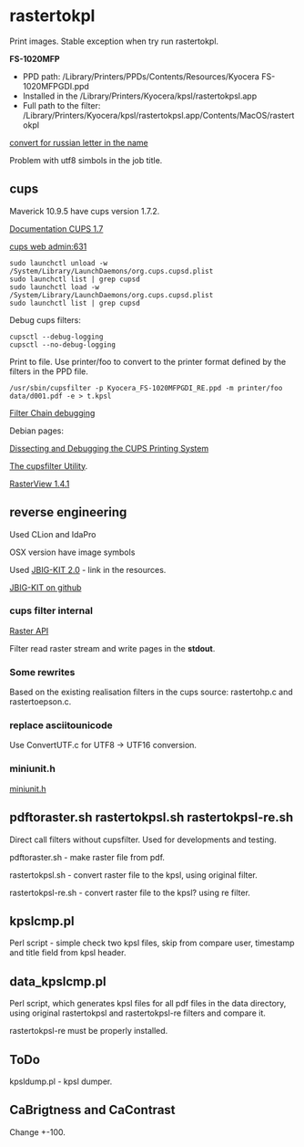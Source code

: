 # rastertokpl

Print images. Stable exception when try run rastertokpl.

**FS-1020MFP**

- PPD path: /Library/Printers/PPDs/Contents/Resources/Kyocera FS-1020MFPGDI.ppd
- Installed in the /Library/Printers/Kyocera/kpsl/rastertokpsl.app
- Full path to the filter: /Library/Printers/Kyocera/kpsl/rastertokpsl.app/Contents/MacOS/rastertokpl

[convert for russian letter in the name](http://help.ubuntu.ru/wiki/%D0%BF%D0%B5%D1%80%D0%B8%D1%84%D0%B5%D1%80%D0%B8%D0%B9%D0%BD%D1%8B%D0%B5_%D1%83%D1%81%D1%82%D1%80%D0%BE%D0%B9%D1%81%D1%82%D0%B2%D0%B0/%D0%BB%D0%B0%D0%B7%D0%B5%D1%80%D0%BD%D1%8B%D0%B9_%D0%BF%D1%80%D0%B8%D0%BD%D1%82%D0%B5%D1%80_kyocera_fs-1040)

Problem with utf8 simbols in the job title.

## cups

Maverick 10.9.5 have cups version 1.7.2.

[Documentation CUPS 1.7](http://www.cups.org/documentation.php?VERSION=1.7&Q=)

[cups web admin:631](http://127.0.0.1:631)

```
sudo launchctl unload -w /System/Library/LaunchDaemons/org.cups.cupsd.plist
sudo launchctl list | grep cupsd
sudo launchctl load -w /System/Library/LaunchDaemons/org.cups.cupsd.plist
sudo launchctl list | grep cupsd
```

Debug cups filters:

```
cupsctl --debug-logging
cupsctl --no-debug-logging
```

Print to file. Use printer/foo to convert to the printer format defined  by  the
filters in the PPD file.

```
/usr/sbin/cupsfilter -p Kyocera_FS-1020MFPGDI_RE.ppd -m printer/foo data/d001.pdf -e > t.kpsl
```

[Filter Chain debugging](http://osdir.com/ml/printing.cups.devel/2004-10/msg00026.html)

Debian pages:
 
[Dissecting and Debugging the CUPS Printing System](https://wiki.debian.org/Dissecting%20and%20Debugging%20the%20CUPS%20Printing%20System#Capturing_the_File_which_is_Sent_to_the_Printer)

[The cupsfilter Utility](https://wiki.debian.org/The%20cupsfilter%20Utility).

[RasterView 1.4.1](http://www.msweet.org/projects.php?Z7)


## reverse engineering

Used CLion and IdaPro

OSX version have image symbols

Used [JBIG-KIT 2.0](http://www.cl.cam.ac.uk/~mgk25/jbigkit/) - link in the resources.

[JBIG-KIT on github](https://github.com/qyot27/jbigkit)

### cups filter internal

[Raster API](http://www.cups.org/documentation.php/api-raster.html#cupsRasterReadHeader2)

Filter read raster stream and write pages in the **stdout**.

### Some rewrites

Based on the existing realisation filters in the cups source: rastertohp.c and rastertoepson.c.

### replace asciitounicode

Use ConvertUTF.c for UTF8 -> UTF16 conversion.

### miniunit.h

[miniunit.h](http://www.jera.com/techinfo/jtns/jtn002.html#Introduction)

## pdftoraster.sh rastertokpsl.sh rastertokpsl-re.sh

Direct call filters without cupsfilter. Used for developments and testing.

pdftoraster.sh - make raster file from pdf.

rastertokpsl.sh - convert raster file to the kpsl, using original filter.

rastertokpsl-re.sh - convert raster file to the kpsl? using re filter.
 

## kpslcmp.pl

Perl script - simple check two kpsl files, skip from compare user, timestamp and title field from kpsl header.

## data_kpslcmp.pl

Perl script, which generates kpsl files for all pdf files in the data directory, using
original rastertokpsl and rastertokpsl-re filters and compare it.

rastertokpsl-re must be properly installed.

## ToDo

kpsldump.pl - kpsl dumper.

## CaBrigtness and CaContrast

Change +-100.